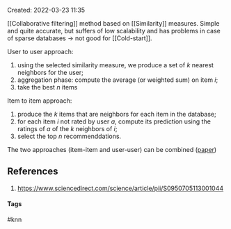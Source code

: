 Created: 2022-03-23 11:35

[[Collaborative filtering]] method based on [[Similarity]] measures.
Simple and quite accurate, but suffers of low scalability and has problems in case of sparse databases -> not good for [[Cold-start]].

User to user approach:
1. using the selected similarity measure, we produce a set of *k* nearest neighbors for the user;
2. aggregation phase: compute the average (or weighted sum) on item *i*;
3. take the best *n* items

Item to item approach:
1. produce the *k* items that are neighbors for each item in the database;
2. for each item *i* not rated by user *a*, compute its prediction using the ratings of *a* of the *k* neighbors of *i*;
3. select the top *n* recommenddations.

The two approaches (item-item and user-user) can be combined ([paper](https://www.researchgate.net/publication/221299518_Unifying_user-based_and_item-based_collaborative_filtering_approaches_by_similarity_fusion))

## References
1. https://www.sciencedirect.com/science/article/pii/S0950705113001044


#### Tags
#knn